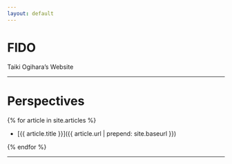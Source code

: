 ```yaml
---
layout: default
---
```


# FIDO

Taiki Ogihara’s Website


----

# Perspectives

{% for article in site.articles %} 

- [{{ article.title }}]({{ article.url | prepend: site.baseurl }}) 

{% endfor %}

----